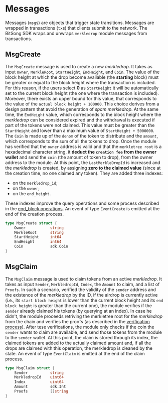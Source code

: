 <!-- 
order: 3
-->

# Messages

Messages (`msg`s) are objects that trigger state transitions. Messages are wrapped in transactions (`tx`s) that clients submit to the network. The BitSong SDK wraps and unwraps `merkledrop` module messages from transactions.

## MsgCreate

The `MsgCreate` message is used to create a new _merkledrop_. It takes as input `Owner`, `MerkleRoot`, `StartHeight`, `EndHeight`, and `Coin`. The value of the block height at which the drop become available (the **starting** block) must be greater or equal to the block height where the transaction is included. For this reason, if the users select **0** as `StartHeight` it will be automatically set to the current block height (the one where the transaction is included). Moreover, there exists an upper bound for this value, that corresponds to the value of the `actual block height + 100000`. This choice derives from a design pattern that avoid the generation of _spam_ _merkledrop_. At the same time, the `EndHeight` value, which corresponds to the block height where the _merkledrop_ can be considered expired and the withdrawal is executed if part of the tokens were not claimed. This value must be greater than the `StartHeight` and lower than a maximum value of `StartHeight + 5000000`. The `Coin` is made up of the `denom` of the token to distribute and the `amount`, which corresponds to the sum of all the tokens to drop. Once the module has verified that the `owner` address is valid and that the `merkletree root` is a hexadecimal character string, it **deduct the `creation fee` from the owner wallet** and send the `coin` (the amount of token to drop), from the owner address to the module. At this point, the `LastMerkleDropId` is increased and the _merkledrop_ is created, by assigning **zero to the claimed value** (since at the creation time, no one claimed any token). They are added three indexes:
- on the `merkledrop_id`;
- on the `owner`;
- on the `end_height`.

These indexes improve the query operations and some process described in the [end_block operations](04_end_block.md).
An event of type `EventCreate` is emitted at the end of the creation process.

```go
type MsgCreate struct {
	Owner			string
	MerkleRoot		string
	StartHeight		int64
	EndHeight		int64
	Coin			sdk.Coin
}
```

## MsgClaim
The `MsgClaim` message is used to claim tokens from an active _merkledrop_. It takes as input `Sender`, `MerkledropId`, `Index`, the `Amount` to claim, and a list of `Proofs`. In such a scenario, verified the validity of the `sender` address and the existence of the _merkledrop_ by the ID, if the airdrop is currently active (i.e., its `start block height` is lower than the current block height and its `end block height` is greater than the current one), the module verifies if the `sender` already claimed his tokens (by querying at an index). In case he didn't, the module proceeds retriving the merkletree root for the _merkledrop_ from the chain and verifies the proofs (as described in the [verification process](01_concepts.md#Verification-process)). 
After tese verifications, the module only checks if the coin the `sender` wants to claim are available, and send those tokens from the module to the `sender` wallet. At this point, the claim is stored through its index, the claimed tokens are added to the actually claimed amount and, if all the drops are claimed with this operation, the merkledrop is cleaned by the state. 
An event of type `EventClaim` is emitted at the end of the claim process.

```go
type MsgClaim struct {
	Sender			string
	MerkledropId	uint64
	Index			uint64
	Amount			sdk.Int 
	Proofs			[]string
}
```